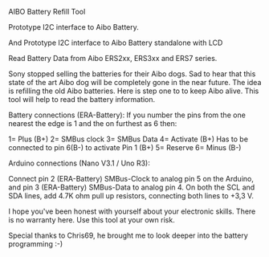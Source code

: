 AIBO Battery Refill Tool

Prototype I2C interface to Aibo Battery.

And Prototype I2C interface to Aibo Battery standalone with LCD

Read Battery Data from Aibo ERS2xx, ERS3xx and ERS7 series.

Sony stopped selling the batteries for their Aibo dogs. Sad to hear that this state of the art Aibo dog will be completely gone in the near future. The idea is refilling the old Aibo batteries. Here is step one to to keep Aibo alive. This tool will help to read the battery information. 


Battery connections (ERA-Battery):
If you number the pins from the one nearest the edge is 1 and the on furthest as 6 then:

1= Plus (B+)
2= SMBus clock
3= SMBus Data
4= Activate (B+) Has to be connected to pin 6(B-) to activate Pin 1 (B+)
5= Reserve
6= Minus (B-)

Arduino connections (Nano V3.1 / Uno R3):

Connect pin 2 (ERA-Battery) SMBus-Clock to analog pin 5 on the Arduino, and pin 3 (ERA-Battery) SMBus-Data to analog pin 4. 
On both the SCL and SDA lines, add 4.7K ohm pull up resistors, connecting both lines to +3,3 V.

I hope you've been honest with yourself about your electronic skills. There is no warranty here. Use this tool at your own risk.

Special thanks to Chris69, he brought me to look deeper into the battery programming :-)
